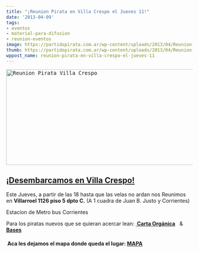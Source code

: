 ```yaml
---
title: "¡Reunion Pirata en Villa Crespo el Jueves 11!"
date: '2013-04-09'
tags:
- eventos
- material-para-difusion
- reunion-eventos
image: https://partidopirata.com.ar/wp-content/uploads/2013/04/Reunion-Pirata-Villa-Crespo.png
thumb: https://partidopirata.com.ar/wp-content/uploads/2013/04/Reunion-Pirata-Villa-Crespo-150x150.png
wppost_name: reunion-pirata-en-villa-crespo-el-jueves-11
---
```


<pre><a href="https://partidopirata.com.ar/wp-content/uploads/2013/04/Reunion-Pirata-Villa-Crespo.png"><img class="aligncenter  wp-image-9071" alt="Reunion Pirata Villa Crespo" src="https://partidopirata.com.ar/wp-content/uploads/2013/04/Reunion-Pirata-Villa-Crespo.png" width="544" height="259" /></a></pre>
<h2><span style="text-decoration: underline;">¡Desembarcamos en Villa Crespo! </span></h2>
Este Jueves, a partir de las 18 hasta que las velas no ardan nos Reunimos en <strong>Villarroel 1126 piso 5 dpto C.</strong> (A 1 cuadra de Juan B. Justo y Corrientes)

Estacion de Metro bus Corrientes

Para los piratas nuevos que se quieran acercar lean: <strong><a href="http://pad.partidopirata.com.ar/p/CartaOrganica"> Carta Orgánica</a></strong>   &amp;   <strong><a href="pad.partidopirata.com.ar/p/base" target="_blank">Bases</a></strong>
<h4> Aca les dejamos el mapa donde queda el lugar: <a href="https://maps.google.com/maps?q=Villarroel+1126&amp;hl=es-419&amp;oe=utf-8&amp;client=firefox-a&amp;hnear=Villarroel+1126,+Villa+Crespo,+Buenos+Aires,+Argentina&amp;t=m&amp;z=14">MAPA </a></h4>
